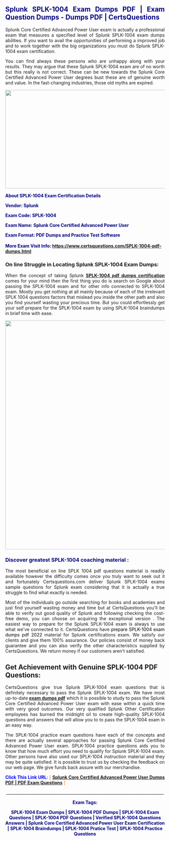 <h2 style="text-align: justify;"><span style="color: #000080;">Splunk SPLK-1004 Exam Dumps PDF | Exam Question Dumps - Dumps PDF | CertsQuestions</span></h2>
<p style="text-align: justify;">Splunk Core Certified Advanced Power User exam is actually a professional exam that measures a specified level of Splunk  SPLK-1004 exam dumps abilities. If you want to avail the opportunities of performing a improved job and to work together with the big organizations you must do Splunk SPLK-1004 exam certification.</p>
<p style="text-align: justify;">You can find always these persons who are unhappy along with your results. They may argue that these Splunk  SPLK-1004 exam are of no worth but this really is not correct. These can be new towards the Splunk Core Certified Advanced Power User degrees bust these are of genuine worth and value. In the fast-changing industries, those old myths are expired.</p>
<p><img style="display: block; margin-left: auto; margin-right: auto;" src="https://i.imgur.com/eaP4ae9.png" width="840" height="310" /></p>
<p><span style="color: #000080;"><strong>About SPLK-1004 Exam Certification Details</strong></span></p>
<p><span style="color: #000080;"><strong>Vendor: Splunk<br /></strong></span></p>
<p><span style="color: #000080;"><strong>Exam Code: SPLK-1004</strong></span></p>
<p><span style="color: #000080;"><strong>Exam Name: Splunk Core Certified Advanced Power User</strong></span></p>
<p><span style="color: #000080;"><strong>Exam Format: PDF Dumps and Practice Test Software<br /><br />More Exam Visit Info: <span style="color: #ff6600;"><a href="https://www.certsquestions.com/SPLK-1004-pdf-dumps.html">https://www.certsquestions.com/SPLK-1004-pdf-dumps.html</a></span></strong></span></p>
<h3>On line Struggle in Locating Splunk SPLK-1004 Exam Dumps:</h3>
<p style="text-align: justify;">When the concept of taking Splunk <a href="https://www.certsquestions.com/SPLK-1004-pdf-dumps.html"><strong> SPLK-1004 pdf dumps certification</strong></a> comes for your mind then the first thing you do is search on Google about passing the SPLK-1004 exam and for other info connected to SPLK-1004 exam. Mostly you get nothing at all mainly because of each of the irrelevant SPLK 1004 questions factors that mislead you inside the other path and also you find yourself wasting your precious time. But you could effortlessly get your self prepare for the SPLK-1004 exam by using SPLK-1004 braindumps in brief time with ease.</p>
<p><a href="https://www.certsquestions.com/SPLK-1004-pdf-dumps.html"><img style="display: block; margin-left: auto; margin-right: auto;" src="https://i.imgur.com/pxhoKQ2.png" width="720" /></a></p>
<h3><span style="color: #000080;">Discover greatest  SPLK-1004 coaching material :</span></h3>
<p style="text-align: justify;">The most beneficial on line SPLK 1004 pdf questions material is readily available however the difficulty comes once you truly want to seek out it and fortunately Certsquestions.com deliver Splunk SPLK-1004 exams sample questions for Splunk  exam considering that it is actually a true struggle to find what exactly is needed.</p>
<p style="text-align: justify;">Most of the individuals go outside searching for books and academies and just find yourself wasting money and time but at CertsQuestions you'll be able to verify out good quality of Splunk  and following checking the cost-free demo, you can choose on acquiring the exceptional version . The easiest way to prepare for the Splunk SPLK-1004 exam is always to use what we've connected to it. CertsQuestions have <span style="color: #000000;">prepare SPLK-1004 exam dumps pdf 2022</span> material for Splunk certifications exam. We satisfy our clients and give them 100% assurance. Our policies consist of money back guarantee and you can also verify the other characteristics supplied by CertsQuestions. We return money if our customers aren't satisfied.</p>
<h2>Get Achievement with Genuine SPLK-1004 PDF Questions:</h2>
<p style="text-align: justify;">CertsQuestions give true Splunk SPLK-1004 exam questions that is definitely necessary to pass the Splunk  SPLK-1004 exam. We have most up-to-date<strong>&nbsp;<a href="https://www.certsquestions.com/">exam dumps pdf</a></strong>&nbsp;which it is possible to study to pass the Splunk Core Certified Advanced Power User exam with ease within a quick time with very good outcomes. Our very qualified Splunk Other Certification employees has burned the midnight oil to create high-quality SPLK-1004 questions and answers that will allow you to to pass the SPLK-1004 exam in an easy way.</p>
<p style="text-align: justify;">The SPLK-1004 practice exam questions have each of the concepts and there are actually several approaches for passing Splunk Core Certified Advanced Power User exam. SPLK-1004 practice questions aids you to know that how much effort you need to qualify for Splunk  SPLK-1004 exam. Other persons have also used our SPLK-1004 instruction material and they may be quite satisfied. It is possible to trust us by checking the feedback on our web page. We give funds back assure with our merchandise.</p>
<p style="text-align: justify;"><span style="color: #0000ff;"><strong>Click This Link URL</strong>:</span> <span style="color: #ff6600;">[ <strong><a href="https://www.certsquestions.com/splunk-other-certification-certification.html">Splunk Core Certified Advanced Power User Dumps PDF | PDF Exam Questions</a></strong> ]</span></p>
<p style="text-align: center;">______________________________________________________________________________</p>
<p style="text-align: center;"><span style="color: #000080;"><strong>Exam Tags:</strong></span></p>
<p style="text-align: center;"><span style="color: #000080;"><strong>SPLK-1004 Exam Dumps | SPLK-1004 PDF Dumps | SPLK-1004 Exam Questions | SPLK-1004 PDF Questions | Verified SPLK-1004 Questions Answers | Splunk Core Certified Advanced Power User Exam Certification | SPLK-1004 Braindumps | SPLK-1004 Pratice Test | SPLK-1004 Practice Questions</strong></span></p>
